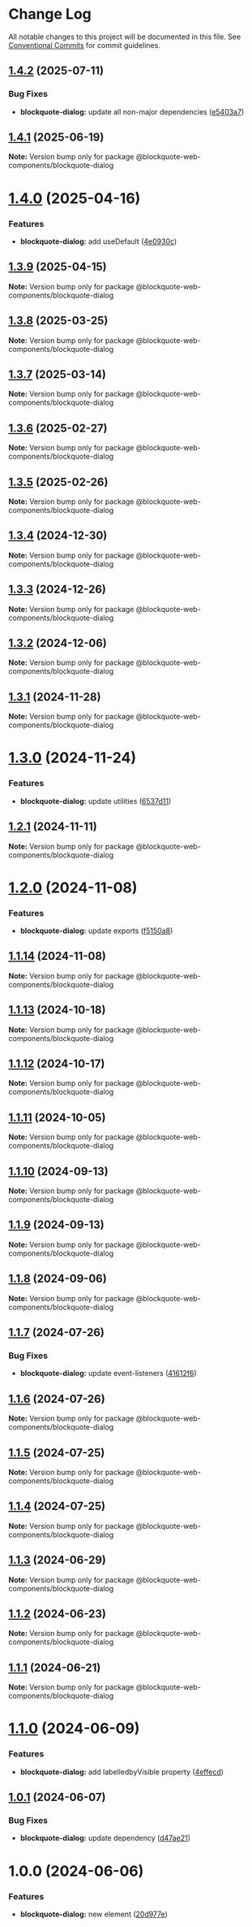 # Change Log

All notable changes to this project will be documented in this file.
See [Conventional Commits](https://conventionalcommits.org) for commit guidelines.

## [1.4.2](https://github.com/oscarmarina/blockquote-web-components/compare/@blockquote-web-components/blockquote-dialog@1.4.1...@blockquote-web-components/blockquote-dialog@1.4.2) (2025-07-11)


### Bug Fixes

* **blockquote-dialog:** update all non-major dependencies ([e5403a7](https://github.com/oscarmarina/blockquote-web-components/commit/e5403a745656f6c5a856a399a2eeb18662dfb6de))





## [1.4.1](https://github.com/oscarmarina/blockquote-web-components/compare/@blockquote-web-components/blockquote-dialog@1.4.0...@blockquote-web-components/blockquote-dialog@1.4.1) (2025-06-19)

**Note:** Version bump only for package @blockquote-web-components/blockquote-dialog





# [1.4.0](https://github.com/oscarmarina/blockquote-web-components/compare/@blockquote-web-components/blockquote-dialog@1.3.9...@blockquote-web-components/blockquote-dialog@1.4.0) (2025-04-16)


### Features

* **blockquote-dialog:** add useDefault ([4e0930c](https://github.com/oscarmarina/blockquote-web-components/commit/4e0930cec35ccdaadbad7cb88a8c512c1bfc4b50))





## [1.3.9](https://github.com/oscarmarina/blockquote-web-components/compare/@blockquote-web-components/blockquote-dialog@1.3.8...@blockquote-web-components/blockquote-dialog@1.3.9) (2025-04-15)

**Note:** Version bump only for package @blockquote-web-components/blockquote-dialog





## [1.3.8](https://github.com/oscarmarina/blockquote-web-components/compare/@blockquote-web-components/blockquote-dialog@1.3.7...@blockquote-web-components/blockquote-dialog@1.3.8) (2025-03-25)

**Note:** Version bump only for package @blockquote-web-components/blockquote-dialog





## [1.3.7](https://github.com/oscarmarina/blockquote-web-components/compare/@blockquote-web-components/blockquote-dialog@1.3.6...@blockquote-web-components/blockquote-dialog@1.3.7) (2025-03-14)

**Note:** Version bump only for package @blockquote-web-components/blockquote-dialog





## [1.3.6](https://github.com/oscarmarina/blockquote-web-components/compare/@blockquote-web-components/blockquote-dialog@1.3.5...@blockquote-web-components/blockquote-dialog@1.3.6) (2025-02-27)

**Note:** Version bump only for package @blockquote-web-components/blockquote-dialog





## [1.3.5](https://github.com/oscarmarina/blockquote-web-components/compare/@blockquote-web-components/blockquote-dialog@1.3.4...@blockquote-web-components/blockquote-dialog@1.3.5) (2025-02-26)

**Note:** Version bump only for package @blockquote-web-components/blockquote-dialog





## [1.3.4](https://github.com/oscarmarina/blockquote-web-components/compare/@blockquote-web-components/blockquote-dialog@1.3.3...@blockquote-web-components/blockquote-dialog@1.3.4) (2024-12-30)

**Note:** Version bump only for package @blockquote-web-components/blockquote-dialog





## [1.3.3](https://github.com/oscarmarina/blockquote-web-components/compare/@blockquote-web-components/blockquote-dialog@1.3.2...@blockquote-web-components/blockquote-dialog@1.3.3) (2024-12-26)

**Note:** Version bump only for package @blockquote-web-components/blockquote-dialog





## [1.3.2](https://github.com/oscarmarina/blockquote-web-components/compare/@blockquote-web-components/blockquote-dialog@1.3.1...@blockquote-web-components/blockquote-dialog@1.3.2) (2024-12-06)

**Note:** Version bump only for package @blockquote-web-components/blockquote-dialog





## [1.3.1](https://github.com/oscarmarina/blockquote-web-components/compare/@blockquote-web-components/blockquote-dialog@1.3.0...@blockquote-web-components/blockquote-dialog@1.3.1) (2024-11-28)

**Note:** Version bump only for package @blockquote-web-components/blockquote-dialog





# [1.3.0](https://github.com/oscarmarina/blockquote-web-components/compare/@blockquote-web-components/blockquote-dialog@1.2.1...@blockquote-web-components/blockquote-dialog@1.3.0) (2024-11-24)


### Features

* **blockquote-dialog:** update utilities ([6537d11](https://github.com/oscarmarina/blockquote-web-components/commit/6537d118b5eada5a9c178f9efcf727e9c15675ea))





## [1.2.1](https://github.com/oscarmarina/blockquote-web-components/compare/@blockquote-web-components/blockquote-dialog@1.2.0...@blockquote-web-components/blockquote-dialog@1.2.1) (2024-11-11)

**Note:** Version bump only for package @blockquote-web-components/blockquote-dialog





# [1.2.0](https://github.com/oscarmarina/blockquote-web-components/compare/@blockquote-web-components/blockquote-dialog@1.1.14...@blockquote-web-components/blockquote-dialog@1.2.0) (2024-11-08)


### Features

* **blockquote-dialog:** update exports ([f5150a8](https://github.com/oscarmarina/blockquote-web-components/commit/f5150a8ff7e94cf554e90d2ff0e2173027084f93))





## [1.1.14](https://github.com/oscarmarina/blockquote-web-components/compare/@blockquote-web-components/blockquote-dialog@1.1.13...@blockquote-web-components/blockquote-dialog@1.1.14) (2024-11-08)

**Note:** Version bump only for package @blockquote-web-components/blockquote-dialog





## [1.1.13](https://github.com/oscarmarina/blockquote-web-components/compare/@blockquote-web-components/blockquote-dialog@1.1.12...@blockquote-web-components/blockquote-dialog@1.1.13) (2024-10-18)

**Note:** Version bump only for package @blockquote-web-components/blockquote-dialog





## [1.1.12](https://github.com/oscarmarina/blockquote-web-components/compare/@blockquote-web-components/blockquote-dialog@1.1.11...@blockquote-web-components/blockquote-dialog@1.1.12) (2024-10-17)

**Note:** Version bump only for package @blockquote-web-components/blockquote-dialog





## [1.1.11](https://github.com/oscarmarina/blockquote-web-components/compare/@blockquote-web-components/blockquote-dialog@1.1.10...@blockquote-web-components/blockquote-dialog@1.1.11) (2024-10-05)

**Note:** Version bump only for package @blockquote-web-components/blockquote-dialog





## [1.1.10](https://github.com/oscarmarina/blockquote-web-components/compare/@blockquote-web-components/blockquote-dialog@1.1.9...@blockquote-web-components/blockquote-dialog@1.1.10) (2024-09-13)

**Note:** Version bump only for package @blockquote-web-components/blockquote-dialog





## [1.1.9](https://github.com/oscarmarina/blockquote-web-components/compare/@blockquote-web-components/blockquote-dialog@1.1.8...@blockquote-web-components/blockquote-dialog@1.1.9) (2024-09-13)

**Note:** Version bump only for package @blockquote-web-components/blockquote-dialog





## [1.1.8](https://github.com/oscarmarina/blockquote-web-components/compare/@blockquote-web-components/blockquote-dialog@1.1.7...@blockquote-web-components/blockquote-dialog@1.1.8) (2024-09-06)

**Note:** Version bump only for package @blockquote-web-components/blockquote-dialog





## [1.1.7](https://github.com/oscarmarina/blockquote-web-components/compare/@blockquote-web-components/blockquote-dialog@1.1.6...@blockquote-web-components/blockquote-dialog@1.1.7) (2024-07-26)


### Bug Fixes

* **blockquote-dialog:** update event-listeners ([41612f6](https://github.com/oscarmarina/blockquote-web-components/commit/41612f63c0547aa29d628f5c6aec7319de58036c))





## [1.1.6](https://github.com/oscarmarina/blockquote-web-components/compare/@blockquote-web-components/blockquote-dialog@1.1.5...@blockquote-web-components/blockquote-dialog@1.1.6) (2024-07-26)

**Note:** Version bump only for package @blockquote-web-components/blockquote-dialog





## [1.1.5](https://github.com/oscarmarina/blockquote-web-components/compare/@blockquote-web-components/blockquote-dialog@1.1.4...@blockquote-web-components/blockquote-dialog@1.1.5) (2024-07-25)

**Note:** Version bump only for package @blockquote-web-components/blockquote-dialog





## [1.1.4](https://github.com/oscarmarina/blockquote-web-components/compare/@blockquote-web-components/blockquote-dialog@1.1.3...@blockquote-web-components/blockquote-dialog@1.1.4) (2024-07-25)

**Note:** Version bump only for package @blockquote-web-components/blockquote-dialog





## [1.1.3](https://github.com/oscarmarina/blockquote-web-components/compare/@blockquote-web-components/blockquote-dialog@1.1.2...@blockquote-web-components/blockquote-dialog@1.1.3) (2024-06-29)

**Note:** Version bump only for package @blockquote-web-components/blockquote-dialog





## [1.1.2](https://github.com/oscarmarina/blockquote-web-components/compare/@blockquote-web-components/blockquote-dialog@1.1.1...@blockquote-web-components/blockquote-dialog@1.1.2) (2024-06-23)

**Note:** Version bump only for package @blockquote-web-components/blockquote-dialog





## [1.1.1](https://github.com/oscarmarina/blockquote-web-components/compare/@blockquote-web-components/blockquote-dialog@1.1.0...@blockquote-web-components/blockquote-dialog@1.1.1) (2024-06-21)

**Note:** Version bump only for package @blockquote-web-components/blockquote-dialog





# [1.1.0](https://github.com/oscarmarina/blockquote-web-components/compare/@blockquote-web-components/blockquote-dialog@1.0.1...@blockquote-web-components/blockquote-dialog@1.1.0) (2024-06-09)

### Features

- **blockquote-dialog:** add labelledbyVisible property ([4effecd](https://github.com/oscarmarina/blockquote-web-components/commit/4effecd9ef68badca14504f935e11b9f25865534))

## [1.0.1](https://github.com/oscarmarina/blockquote-web-components/compare/@blockquote-web-components/blockquote-dialog@1.0.0...@blockquote-web-components/blockquote-dialog@1.0.1) (2024-06-07)

### Bug Fixes

- **blockquote-dialog:** update dependency ([d47ae21](https://github.com/oscarmarina/blockquote-web-components/commit/d47ae21abf13566a73fda7fd14fd09742d0d3eb9))

# 1.0.0 (2024-06-06)

### Features

- **blockquote-dialog:** new element ([20d977e](https://github.com/oscarmarina/blockquote-web-components/commit/20d977ef4132df1f0074cee09ebb12b4b0e6e670))
